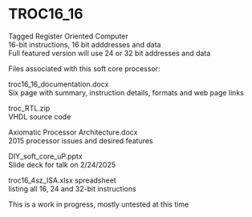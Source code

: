 # TROC16_16  
Tagged Register Oriented Computer   
  16-bit instructions, 16 bit adddresses and data   
Full featured version will use 24 or 32 bit addresses and data   
   
Files associated with this soft core processor:
   
troc16_16_documentation.docx   
  Six page with summary, instruction details, formats and web page links   
   
troc_RTL.zip   
  VHDL source code   
   
Axiomatic Processor Architecture.docx   
   2015 processor issues and desired features   
   
DIY_soft_core_uP.pptx   
   Slide deck for talk on 2/24/2025   
   
troc16_4sz_ISA.xlsx spreadsheet  
   listing all 16, 24 and 32-bit instructions   
   
This is a work in progress, mostly untested at this time   
